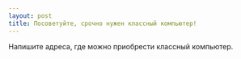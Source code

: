 ```yaml
---
layout: post 
title: Посоветуйте, срочно нужен классный компьютер! 
--- 
```

Напишите адреса, где можно приобрести классный компьютер.